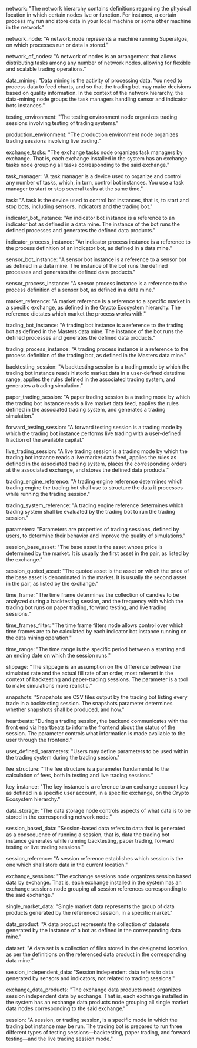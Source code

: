 network: "The network hierarchy contains definitions regarding the physical location in which certain nodes live or function. For instance, a certain process my run and store data in your local machine or some other machine in the network."

network_node: "A network node represents a machine running Superalgos, on which processes run or data is stored."

network_of_nodes: "A network of nodes is an arrangement that allows distributing tasks among any number of network nodes, allowing for flexible and scalable trading operations."

data_mining: "Data mining is the activity of processing data. You need to process data to feed charts, and so that the trading bot may make decisions based on quality information. In the context of the network hierarchy, the data-mining node groups the task managers handling sensor and indicator bots instances."

testing_environment: "The testing environment node organizes trading sessions involving testing of trading systems."

production_environment: "The production environment node organizes trading sessions involving live trading."

exchange_tasks: "The exchange tasks node organizes task managers by exchange. That is, each exchange installed in the system has an exchange tasks node grouping all tasks corresponding to the said exchange."

task_manager: "A task manager is a device used to organize and control any number of tasks, which, in turn, control bot instances. You use a task manager to start or stop several tasks at the same time."

task: "A task is the device used to control bot instances, that is, to start and stop bots, including sensors, indicators and the trading bot."

indicator_bot_instance: "An indicator bot instance is a reference to an indicator bot as defined in a data mine. The instance of the bot runs the defined processes and generates the defined data products."

indicator_process_instance: "An indicator process instance is a reference to the process definition of an indicator bot, as defined in a data mine."

sensor_bot_instance: "A sensor bot instance is a reference to a sensor bot as defined in a data mine. The instance of the bot runs the defined processes and generates the defined data products."

sensor_process_instance: "A sensor process instance is a reference to the process definition of a sensor bot, as defined in a data mine."

market_reference: "A market reference is a reference to a specific market in a specific exchange, as defined in the Crypto Ecosystem hierarchy. The reference dictates which market the process works with."

trading_bot_instance: "A trading bot instance is a reference to the trading bot as defined in the Masters data mine. The instance of the bot runs the defined processes and generates the defined data products."

trading_process_instance: "A trading process instance is a reference to the process definition of the trading bot, as defined in the Masters data mine."

backtesting_session: "A backtesting session is a trading mode by which the trading bot instance reads historic market data in a user-defined datetime range, applies the rules defined in the associated trading system, and generates a trading simulation."

paper_trading_session: "A paper trading session is a trading mode by which the trading bot instance reads a live market data feed, applies the rules defined in the associated trading system, and generates a trading simulation."

forward_testing_session: "A forward testing session is a trading mode by which the trading bot instance performs live trading with a user-defined fraction of the available capital."

live_trading_session: "A live trading session is a trading mode by which the trading bot instance reads a live market data feed, applies the rules as defined in the associated trading system, places the corresponding orders at the associated exchange, and stores the defined data products."

trading_engine_reference: "A trading engine reference determines which trading engine the trading bot shall use to structure the data it processes while running the trading session."

trading_system_reference: "A trading engine reference determines which trading system shall be evaluated by the trading bot to run the trading session."

parameters: "Parameters are properties of trading sessions, defined by users, to determine their behavior and improve the quality of simulations."

session_base_asset: "The base asset is the asset whose price is determined by the market. It is usually the first asset in the pair, as listed by the exchange."

session_quoted_asset: "The quoted asset is the asset on which the price of the base asset is denominated in the market. It is usually the second asset in the pair, as listed by the exchange."

time_frame: "The time frame determines the collection of candles to be analyzed during a backtesting session, and the frequency with which the trading bot runs on paper trading, forward testing, and live trading sessions."

time_frames_filter: "The time frame filters node allows control over which time frames are to be calculated by each indicator bot instance running on the data mining operation."

time_range: "The time range is the specific period between a starting and an ending date on which the session runs."

slippage: "The slippage is an assumption on the difference between the simulated rate and the actual fill rate of an order, most relevant in the context of backtesting and paper-trading sessions. The parameter is a tool to make simulations more realistic."

snapshots: "Snapshots are CSV files output by the trading bot listing every trade in a backtesting session. The snapshots parameter determines whether snapshots shall be produced, and how."

heartbeats: "During a trading session, the backend communicates with the front end via heartbeats to inform the frontend about the status of the session. The parameter controls what information is made available to the user through the frontend."

user_defined_parameters: "Users may define parameters to be used within the trading system during the trading session."

fee_structure: "The fee structure is a parameter fundamental to the calculation of fees, both in testing and live trading sessions."

key_instance: "The key instance is a reference to an exchange account key as defined in a specific user account, in a specific exchange, on the Crypto Ecosystem hierarchy."

data_storage: "The data storage node controls aspects of what data is to be stored in the corresponding network node."

session_based_data: "Session-based data refers to data that is generated as a consequence of running a session, that is, data the trading bot instance generates while running backtesting, paper trading, forward testing or live trading sessions."

session_reference: "A session reference establishes which session is the one which shall store data in the current location."

exchange_sessions: "The exchange sessions node organizes session based data by exchange. That is, each exchange installed in the system has an exchange sessions node grouping all session references corresponding to the said exchange."

single_market_data: "Single market data represents the group of data products generated by the referenced session, in a specific market."

data_product: "A data product represents the collection of datasets generated by the instance of a bot as defined in the corresponding data mine."

dataset: "A data set is a collection of files stored in the designated location, as per the definitions on the referenced data product in the corresponding data mine."

session_independent_data: "Session independent data refers to data generated by sensors and indicators, not related to trading sessions."

exchange_data_products: "The exchange data products node organizes session independent data by exchange. That is, each exchange installed in the system has an exchange data products node grouping all single market data nodes corresponding to the said exchange."

session: "A session, or trading session, is a specific mode in which the trading bot instance may be run. The trading bot is prepared to run three different types of testing sessions&mdash;backtesting, paper trading, and forward testing&mdash;and the live trading session mode."
